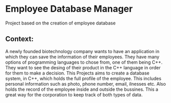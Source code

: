 # Employee Database Manager
Project based on the creation of employee database

Context:
-----------------------------------------------------------------------------------------------------------------------------------------------------------
A newly founded biotechnology company wants to have an application in which they can save the information of their employees. They have many options of programming languages to chose from, one of them being C++. They want to see the desing of their product in the C++ language in order for them to make a decision. 
This Projects aims to create a database system, in C++, which holds the full profile of the employee. This includes personal information such as photo, phone number, email, ilnesses etc. Also holds the record of the employee inside and outside the bussines. This a great way for the corporation to keep track of both types of data. 
